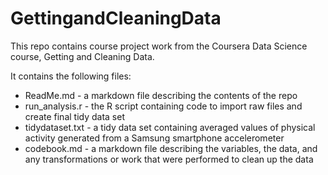 GettingandCleaningData
======================

This repo contains course project work from the Coursera Data Science course, Getting and Cleaning Data.

It contains the following files:
* ReadMe.md - a markdown file describing the contents of the repo
* run_analysis.r - the R script containing code to import raw files and create final tidy data set
* tidydataset.txt - a tidy data set containing averaged values of physical activity generated from a Samsung smartphone accelerometer
* codebook.md - a markdown file describing the variables, the data, and any transformations or work that were performed to clean up the data
